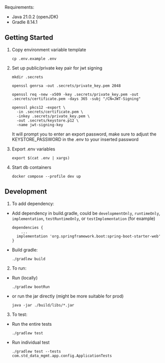 Requirements:
- Java 21.0.2 (openJDK)
- Gradle 8.14.1


## Getting Started
1. Copy environment variable template
    ```
    cp .env.example .env
    ```

2. Set up public/private key pair for jwt signing
    ```
    mkdir .secrets
    ```
    ```
    openssl genrsa -out .secrets/private_key.pem 2048
    ```


    ```
    openssl req -new -x509 -key .secrets/private_key.pem -out .secrets/certificate.pem -days 365 -subj "/CN=JWT-Signing"
    ```

    ```
    openssl pkcs12 -export \
      -in .secrets/certificate.pem \
      -inkey .secrets/private_key.pem \
      -out .secrets/keystore.p12 \
      -name jwt-signing-key
    ```

    It will prompt you to enter an export password, make sure to adjust the KEYSTORE_PASSWORD in the .env to your inserted password

3. Export .env variables 
    ```
    export $(cat .env | xargs)
    ```

4. Start db containers
    ```
    docker compose --profile dev up
    ```

## Development

1. To add dependency:
- Add dependency in build.gradle, could be `developmentOnly`, `runtimeOnly`, `implementation`, `testRuntimeOnly`, or `testImplementation` (for example)
    ```
    dependencies {
        ...
      implementation 'org.springframework.boot:spring-boot-starter-web'
    }
    ```

- Build gradle:
    ```
    ./gradlew build
    ```


2. To run:
- Run (locally)
    ```
    ./gradlew bootRun
    ```
- or run the jar directly (might be more suitable for prod)
    ```
    java -jar ./build/libs/*.jar
    ```

3. To test:
- Run the entire tests
    ```
    ./gradlew test 
    ```
- Run individual test
    ```
    ./gradlew test --tests com.std_data_mgmt.app.config.ApplicationTests
    ```
